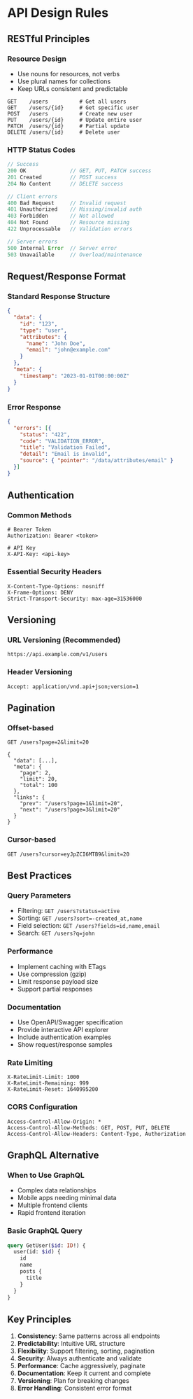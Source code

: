# API Design Rules

## RESTful Principles

### Resource Design
- Use nouns for resources, not verbs
- Use plural names for collections
- Keep URLs consistent and predictable

```
GET    /users          # Get all users
GET    /users/{id}     # Get specific user
POST   /users          # Create new user
PUT    /users/{id}     # Update entire user
PATCH  /users/{id}     # Partial update
DELETE /users/{id}     # Delete user
```

### HTTP Status Codes
```javascript
// Success
200 OK              // GET, PUT, PATCH success
201 Created         // POST success
204 No Content      // DELETE success

// Client errors
400 Bad Request     // Invalid request
401 Unauthorized    // Missing/invalid auth
403 Forbidden       // Not allowed
404 Not Found       // Resource missing
422 Unprocessable   // Validation errors

// Server errors
500 Internal Error  // Server error
503 Unavailable     // Overload/maintenance
```

## Request/Response Format

### Standard Response Structure
```json
{
  "data": {
    "id": "123",
    "type": "user",
    "attributes": {
      "name": "John Doe",
      "email": "john@example.com"
    }
  },
  "meta": {
    "timestamp": "2023-01-01T00:00:00Z"
  }
}
```

### Error Response
```json
{
  "errors": [{
    "status": "422",
    "code": "VALIDATION_ERROR",
    "title": "Validation Failed",
    "detail": "Email is invalid",
    "source": { "pointer": "/data/attributes/email" }
  }]
}
```

## Authentication

### Common Methods
```http
# Bearer Token
Authorization: Bearer <token>

# API Key
X-API-Key: <api-key>
```

### Essential Security Headers
```http
X-Content-Type-Options: nosniff
X-Frame-Options: DENY
Strict-Transport-Security: max-age=31536000
```

## Versioning

### URL Versioning (Recommended)
```
https://api.example.com/v1/users
```

### Header Versioning
```http
Accept: application/vnd.api+json;version=1
```

## Pagination

### Offset-based
```
GET /users?page=2&limit=20

{
  "data": [...],
  "meta": {
    "page": 2,
    "limit": 20,
    "total": 100
  },
  "links": {
    "prev": "/users?page=1&limit=20",
    "next": "/users?page=3&limit=20"
  }
}
```

### Cursor-based
```
GET /users?cursor=eyJpZCI6MTB9&limit=20
```

## Best Practices

### Query Parameters
- Filtering: `GET /users?status=active`
- Sorting: `GET /users?sort=-created_at,name`
- Field selection: `GET /users?fields=id,name,email`
- Search: `GET /users?q=john`

### Performance
- Implement caching with ETags
- Use compression (gzip)
- Limit response payload size
- Support partial responses

### Documentation
- Use OpenAPI/Swagger specification
- Provide interactive API explorer
- Include authentication examples
- Show request/response samples

### Rate Limiting
```http
X-RateLimit-Limit: 1000
X-RateLimit-Remaining: 999
X-RateLimit-Reset: 1640995200
```

### CORS Configuration
```http
Access-Control-Allow-Origin: *
Access-Control-Allow-Methods: GET, POST, PUT, DELETE
Access-Control-Allow-Headers: Content-Type, Authorization
```

## GraphQL Alternative

### When to Use GraphQL
- Complex data relationships
- Mobile apps needing minimal data
- Multiple frontend clients
- Rapid frontend iteration

### Basic GraphQL Query
```graphql
query GetUser($id: ID!) {
  user(id: $id) {
    id
    name
    posts {
      title
    }
  }
}
```

## Key Principles

1. **Consistency**: Same patterns across all endpoints
2. **Predictability**: Intuitive URL structure
3. **Flexibility**: Support filtering, sorting, pagination
4. **Security**: Always authenticate and validate
5. **Performance**: Cache aggressively, paginate
6. **Documentation**: Keep it current and complete
7. **Versioning**: Plan for breaking changes
8. **Error Handling**: Consistent error format